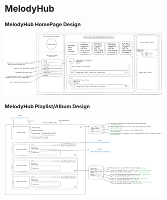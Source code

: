 # MelodyHub

### MelodyHub HomePage Design
![Proje Ekran Görüntüsü](https://github.com/msahinnnn/MelodyHub/blob/master/docs/homepage.png)

### MelodyHub Playlist/Album Design
![Proje Ekran Görüntüsü](https://github.com/msahinnnn/MelodyHub/blob/master/docs/playlist.png)
